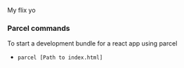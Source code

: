 My flix yo

### Parcel commands
To start a development bundle for a react app using parcel
- `parcel [Path to index.html]`